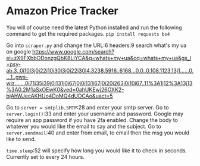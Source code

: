 # Amazon Price Tracker

You will of course need the latest Python installed and run the following command to get the required packages.
`pip install requests bs4`

Go into `scraper.py` and change the URL:6 headers:9 search what's my ua on google https://www.google.com/search?ei=zX9FXbbODonzgQbK8LiYCA&q=whats+my+ua&oq=whats+my+ua&gs_l=psy-ab.3..0i10l3j0i22i10i30l3j0i22i30l4.3238.5916..6168...0.0..0.108.1123.13j1......0....1..gws-wiz.......0i71j35i39j0i131j0i67j0j0i131i67j0i20i263j0i10i67..11%3A1j12%3A13j13%3A0.2M1aSxOEwK0&ved=0ahUKEwj26OXK2-bjAhWJecAKHUo4DoMQ4dUDCAo&uact=5

Go to `server = smtplib.SMTP`:28 and enter your smtp server.
Go to `server.login()`:33 and enter your username and password. Google may require an app password if you have 2fa enabled.
Change the body to whatever you would like the email to say and the subject.
Go to `server.sendmail`:40 and enter from email, to email then the msg you would like to send.

`time.sleep`:52 will specify how long you would like it to check in seconds. Currently set to every 24 hours.
